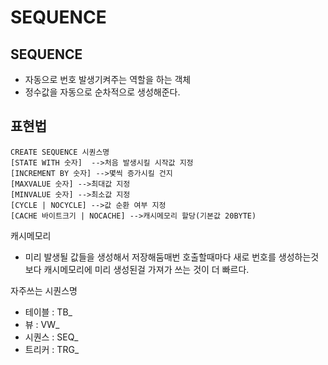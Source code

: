 # SEQUENCE

## SEQUENCE

* 자동으로 번호 발생기켜주는 역할을 하는 객체
* 정수값을 자동으로 순차적으로 생성해준다.



## 표현법

```text
CREATE SEQUENCE 시퀀스명
[STATE WITH 숫자]  -->처음 발생시킬 시작값 지정
[INCREMENT BY 숫자] -->몇씩 증가시킬 건지
[MAXVALUE 숫자] -->최대값 지정
[MINVALUE 숫자] -->최소값 지정
[CYCLE | NOCYCLE] -->값 순환 여부 지정
[CACHE 바이트크기 | NOCACHE] -->캐시메모리 할당(기본값 20BYTE) 
```

캐시메모리

* 미리 발생될 값들을 생성해서 저장해둠매번 호출할때마다 새로 번호를 생성하는것보다 캐시메모리에 미리 생성된걸 가져가 쓰는 것이 더 빠르다.



자주쓰는 시퀀스명

* 테이블 : TB\_
* 뷰 : VW\_
* 시퀀스 : SEQ\_
* 트리커 : TRG\_



